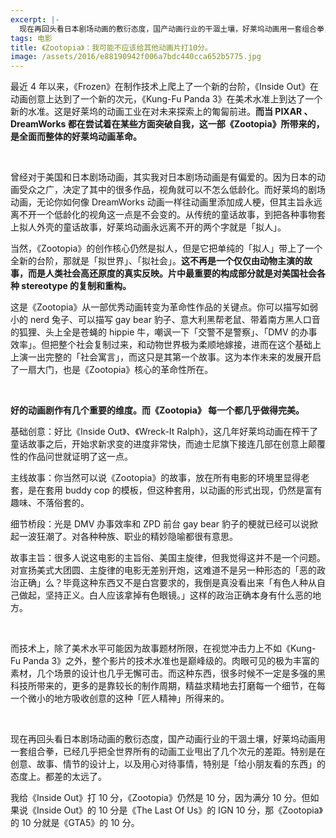 ```yaml
---
excerpt: |-
  现在再回头看日本剧场动画的敷衍态度，国产动画行业的干涸土壤，好莱坞动画用一套组合拳，已经几乎把全世界所有的动画工业甩出了几个次元的差距。特别是在创意、故事、情节的设计上，以及用心对待事情，特别是「给小朋友看的东西」的态度上。都差的太远了。
tags: 电影
title: 《Zootopia》：我可能不应该给其他动画片打10分。
image: /assets/2016/e88190942f006a7bdc440cca652b5775.jpg
---
```


最近 4 年以来，《Frozen》在制作技术上爬上了一个新的台阶，《Inside Out》在动画创意上达到了一个新的次元，《Kung-Fu Panda 3》在美术水准上到达了一个新的水准。这是好莱坞的动画工业在对未来探索上的匍匐前进。**而当 PIXAR 、DreamWorks 都在尝试着在某些方面突破自我，这一部《Zootopia》所带来的，是全面而整体的好莱坞动画革命。**

<br>

曾经对于美国和日本剧场动画，其实我对日本剧场动画是有偏爱的。因为日本的动画受众之广，决定了其中的很多作品，视角就可以不怎么低龄化。而好莱坞的剧场动画，无论你如何像 DreamWorks 动画一样往动画里添加成人梗，但其主旨永远离不开一个低龄化的视角这一点是不会变的。从传统的童话故事，到把各种事物套上拟人外壳的童话故事，好莱坞动画永远离不开的两个字就是「拟人」。

当然，《Zootopia》的创作核心仍然是拟人，但是它把单纯的「拟人」带上了一个全新的台阶，那就是「拟世界」、「拟社会」。**这不再是一个仅仅由动物主演的故事，而是人类社会高还原度的真实反映。片中最重要的构成部分就是对美国社会各种 stereotype 的复制和重构。**

这是《Zootopia》从一部优秀动画转变为革命性作品的关键点。你可以描写如弱小的 nerd 兔子、可以描写 gay bear 豹子、意大利黑帮老鼠、带着南方黑人口音的狐狸、头上全是苍蝇的 hippie 牛，嘲讽一下「交警不是警察」、「DMV 的办事效率」。但把整个社会复制过来，和动物世界极为柔顺地嫁接，进而在这个基础上上演一出完整的「社会寓言」，而这只是其第一个故事。这为本作未来的发展开启了一扇大门，也是《Zootopia》核心的革命性所在。

<br>

**好的动画剧作有几个重要的维度。而《Zootopia》 每一个都几乎做得完美。**

基础创意：好比《Inside Out》、《Wreck-It Ralph》，这几年好莱坞动画在榨干了童话故事之后，开始求新求变的进度非常快，而迪士尼旗下接连几部在创意上颠覆性的作品问世就证明了这一点。

主线故事：你当然可以说《Zootopia》的故事，放在所有电影的环境里显得老套，是在套用 buddy cop 的模板，但这种套用，以动画的形式出现，仍然是富有趣味、不落俗套的。

细节桥段：光是 DMV 办事效率和 ZPD 前台 gay bear 豹子的梗就已经可以说掀起一波狂潮了。对各种种族、职业的精妙隐喻都很有意思。

故事主旨：很多人说这电影的主旨俗、美国主旋律，但我觉得这并不是一个问题。对宣扬美式大团圆、主旋律的电影无差别开炮，这难道不是另一种形态的「恶的政治正确」么？毕竟这种东西又不是白宫要求的，我倒是真没看出来「有色人种从自己做起，坚持正义。白人应该拿掉有色眼镜。」这样的政治正确本身有什么恶的地方。

<br>

而技术上，除了美术水平可能因为故事题材所限，在视觉冲击力上不如《Kung-Fu Panda 3》之外，整个影片的技术水准也是巅峰级的。肉眼可见的极为丰富的素材，几个场景的设计也几乎无懈可击。而这种东西，很多时候不一定是多强的黑科技所带来的，更多的是靠较长的制作周期，精益求精地去打磨每一个细节，在每一个微小的地方吸收创意的这种「匠人精神」所得来的。

<br>

现在再回头看日本剧场动画的敷衍态度，国产动画行业的干涸土壤，好莱坞动画用一套组合拳，已经几乎把全世界所有的动画工业甩出了几个次元的差距。特别是在创意、故事、情节的设计上，以及用心对待事情，特别是「给小朋友看的东西」的态度上。都差的太远了。

我给《Inside Out》打 10 分，《Zootopia》仍然是 10 分，因为满分 10 分。但如果说《Inside Out》的 10 分是《The Last Of Us》的 IGN 10 分，那《Zootopia》的 10 分就是《GTA5》的 10 分。
